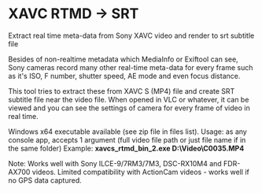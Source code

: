 # XAVC RTMD -> SRT
Extract real time meta-data from Sony XAVC video and render to srt subtitle file

Besides of non-realtime metadata which MediaInfo or Exiftool can see, Sony cameras record many other real-time meta-data for every frame such as it's ISO, F number, shutter speed, AE mode and even focus distance.

This tool tries to extract these from XAVC S (MP4) file and create SRT subtitle file near the video file. When opened in VLC or whatever, it can be viewed and you can see the settings of camera for every frame of video in real time.

Windows x64 executable available (see zip file in files list). Usage: as any console app, accepts 1 argument (full video file path or just file name if in the same folder)
Example: **xavcs_rtmd_bin_2.exe D:\Video\C0035.MP4**

Note: Works well with Sony ILCE-9/7RM3/7M3, DSC-RX10M4 and FDR-AX700 videos. Limited compatibility with ActionCam videos - works well if no GPS data captured.

